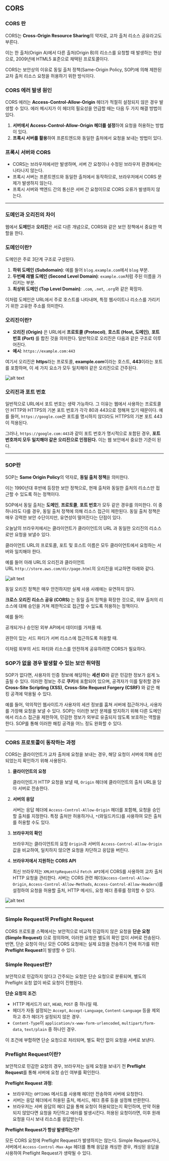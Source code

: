 ## CORS

### CORS 란

CORS는 **Cross-Origin Resource Sharing**의 약자로, 교차 출처 리소스 공유라고도 부른다.

이는 한 출처(Origin A)에서 다른 출처(Origin B)의 리소스를 요청할 때 발생하는 현상으로, 2009년에 HTML5 표준으로 채택된 프로토콜이다.

CORS는 보안상의 이유로 동일 출처 정책(Same-Origin Policy, SOP)에 의해 제한된 교차 출처 리소스 요청을 허용하기 위한 방식이다.

### CORS 에러 발생 원인

CORS 에러는 **Access-Control-Allow-Origin** 헤더가 적절히 설정되지 않은 경우 발생할 수 있다. 에러 메시지가 이 헤더의 필요성을 언급할 때는 다음 두 가지 해결 방법이 있다.

1. **서버에서 Access-Control-Allow-Origin 헤더를 설정**하여 요청을 허용하는 방법이 있다.
2. **프록시 서버를 활용**하여 프론트엔드와 동일한 출처에서 요청을 보내는 방법이 있다.

### 프록시 서버와 CORS

- CORS는 브라우저에서만 발생하며, 서버 간 요청이나 수정된 브라우저 환경에서는 나타나지 않는다.
- 프록시 서버는 프론트엔드와 동일한 출처에서 동작하므로, 브라우저에서 CORS 문제가 발생하지 않는다.
- 프록시 서버와 백엔드 간의 통신은 서버 간 요청이므로 CORS 오류가 발생하지 않는다.

---

### 도메인과 오리진의 차이

웹에서 **도메인**과 **오리진**은 서로 다른 개념으로, CORS와 같은 보안 정책에서 중요한 역할을 한다.

### 도메인이란?

도메인은 주로 3단계 구조로 구성된다.

1. **하위 도메인 (Subdomain)**: 예를 들어 `blog.example.com`에서 `blog` 부분.
2. **두번째 래벨 도메인 (Second Level Domain)**: `example.com`처럼 주된 이름을 가리키는 부분.
3. **최상위 도메인 (Top Level Domain)**: `.com`, `.net`, `.org`와 같은 확장자.

이처럼 도메인은 URL에서 주로 호스트를 나타내며, 특정 웹사이트나 리소스를 가리키기 위한 고유한 주소를 의미한다.

### 오리진이란?

- **오리진 (Origin)** 은 URL에서 **프로토콜 (Protocol)**, **호스트 (Host, 도메인)**, **포트 번호 (Port)** 를 합친 것을 의미한다. 일반적으로 오리진은 다음과 같은 구조로 이루어진다.
- **예시**: `https://example.com:443`

여기서 오리진은 **https**라는 프로토콜, **example.com**이라는 호스트, **443**이라는 포트를 포함하며, 이 세 가지 요소가 모두 일치해야 같은 오리진으로 간주된다.

![alt text](../Images/origin.png)

### 오리진과 포트 번호

일반적으로 URL에서 포트 번호는 생략 가능하다. 그 이유는 웹에서 사용하는 프로토콜인 HTTP와 HTTPS의 기본 포트 번호가 각각 80과 443으로 정해져 있기 때문이다. 예를 들어, `https://google.com`은 포트를 명시하지 않더라도 HTTPS의 기본 포트 443이 적용된다.

그러나, `https://google.com:443`과 같이 포트 번호가 명시적으로 포함된 경우, **포트 번호까지 모두 일치해야 같은 오리진으로 인정된다.** 이는 웹 보안에서 중요한 기준이 된다.

---

### SOP란

SOP는 **Same Origin Policy**의 약자로, **동일 출처 정책**을 의미한다.

이는 1990년대 후반에 등장한 보안 정책으로, 현재 출처와 동일한 출처의 리소스만 접근할 수 있도록 하는 정책이다.

SOP에서 동일 출처는 **도메인**, **프로토콜**, **포트 번호**가 모두 같은 경우를 의미한다. 이 중 하나라도 다를 경우, 동일 출처 정책에 의해 리소스 접근이 제한된다. 동일 출처 정책은 매우 강력한 보안 수단이지만, 유연성이 떨어진다는 단점이 있다.

오늘날의 브라우저에서는 클라이언트가 클라이언트의 URL 과 동일한 오리진의 리소스로만 요청을 보낼수 있다.

클라이언트 URL의 프로토콜, 포트 및 호스트 이름은 모두 클라이언트에서 요청하는 서버와 일치해야 한다.

예를 들어 아래 URL의 오리진과 클라이언트 URL `http://store.aws.com/dir/page.html`의 오리진을 비교하면 아래와 같다.

![alt text](../Images/sop.png)

동일 오리진 정책은 매우 안전하지만 실제 사용 사례에는 유연하지 않다.

**크로스 오리진 리소스 공유 (CORS)** 는 동일 출처 정책을 확장한 것으로, 외부 출처의 리소스에 대해 승인을 거쳐 제한적으로 접근할 수 있도록 허용하는 정책이다.

예를 들어:

공개되거나 승인된 외부 API에서 데이터를 가져올 때.

권한이 있는 서드 파티가 서버 리소스에 접근하도록 허용할 때.

이처럼 외부의 서드 파티와 리소스를 안전하게 공유하려면 CORS가 필요하다.

### SOP가 없을 경우 발생할 수 있는 보안 취약점

SOP가 없다면, 사용자의 인증 정보에 해당하는 **세션 ID**와 같은 민감한 정보가 쉽게 노출될 수 있다. 이러한 정보는 주로 **쿠키**에 포함되어 있으며, 공격자가 이를 탈취할 경우 **Cross-Site Scripting (XSS)**, **Cross-Site Request Forgery (CSRF)** 와 같은 해킹 공격에 악용될 수 있다.

예를 들어, 악의적인 웹사이트가 사용자의 세션 정보를 훔쳐 서버에 접근하거나, 사용자를 가장해 요청을 보낼 수 있다. SOP는 이러한 보안 문제를 방지하기 위해 다른 도메인에서 리소스 접근을 제한하여, 민감한 정보가 외부로 유출되지 않도록 보호하는 역할을 한다. SOP를 통해 이러한 해킹 공격을 어느 정도 완화할 수 있다.

---

### CORS 프로토콜이 동작하는 과정

CORS는 클라이언트가 교차 출처에 요청을 보내는 경우, 해당 요청이 서버에 의해 승인되었는지 확인하기 위해 사용된다.

1. **클라이언트의 요청**

   클라이언트가 HTTP 요청을 보낼 때, `Origin` 헤더에 클라이언트의 출처 URL을 담아 서버로 전송한다.

2. **서버의 응답**

   서버는 응답 헤더에 `Access-Control-Allow-Origin` 헤더를 포함해, 요청을 승인할 출처를 지정한다. 특정 출처만 허용하거나, `*`(와일드카드)를 사용하여 모든 출처를 허용할 수도 있다.

3. **브라우저의 확인**

   브라우저는 클라이언트의 요청 `Origin`과 서버의 `Access-Control-Allow-Origin` 값을 비교하여, 일치하지 않으면 요청을 차단하고 응답을 버린다.

4. **브라우저에서 지원하는 CORS API**

   최신 브라우저는 `XMLHttpRequest`나 `Fetch API`에서 CORS를 사용하여 교차 출처 HTTP 요청을 관리한다. 서버는 CORS 관련 헤더(`Access-Control-Allow-Origin`, `Access-Control-Allow-Methods`, `Access-Control-Allow-Headers`)를 설정하여 요청을 허용할 출처, HTTP 메서드, 요청 헤더 종류를 정의할 수 있다.

![alt text](../Images/cors.png)

---

### Simple Request와 Preflight Request

CORS 프로토콜 스펙에서는 보안적으로 비교적 민감하지 않은 요청을 **단순 요청(Simple Request)** 으로 정의하며, 이러한 요청은 별도의 확인 없이 서버로 전송된다. 반면, 단순 요청이 아닌 모든 CORS 요청에는 실제 요청을 전송하기 전에 허가를 위한 **Preflight Request**이 발생할 수 있다.

### Simple Request란?

보안적으로 민감하지 않다고 간주되는 요청은 단순 요청으로 분류되며, 별도의 Preflight 요청 없이 바로 요청이 진행된다.

**단순 요청의 조건**:

- HTTP 메서드가 `GET`, `HEAD`, `POST` 중 하나일 때.
- 헤더가 자동 설정되는 `Accept`, `Accept-Language`, `Content-Language` 등을 제외하고 추가 헤더가 설정되지 않은 경우.
- `Content-Type`이 `application/x-www-form-urlencoded`, `multipart/form-data`, `text/plain` 중 하나인 경우.

이 조건에 부합하면 단순 요청으로 처리되며, 별도 확인 없이 요청을 서버로 보낸다.

### Preflight Request이란?

보안적으로 민감한 요청의 경우, 브라우저는 실제 요청을 보내기 전 **Preflight Request**를 통해 서버에 요청 승인 여부를 확인한다.

**Preflight Request 과정**:

- 브라우저는 `OPTIONS` 메서드를 사용해 헤더만 전송하여 서버에 요청한다.
- 서버는 응답 헤더에서 허용된 출처, 메서드, 헤더 종류 등을 설정해 반환한다.
- 브라우저는 서버 응답의 헤더 값을 통해 요청이 허용되었는지 확인하며, 만약 허용되지 않았다면 요청을 차단하고 에러를 발생시킨다. 허용된 요청이라면, 이후 원래 요청을 다시 보내 리소스를 응답받는다.

**Preflight Request가 항상 발생하는가?**

모든 CORS 요청에 Preflight Request가 발생하지는 않는다. Simple Request거나, 서버에서 `Access-Control-Max-Age` 헤더를 통해 응답을 캐싱한 경우, 캐싱된 응답을 사용하여 Preflight Request가 생략될 수 있다.
